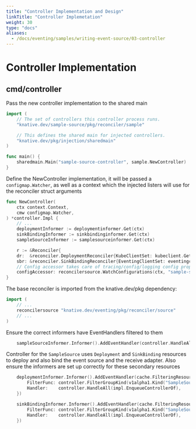 ```yaml
---
title: "Controller Implementation and Design"
linkTitle: "Controller Implemetation"
weight: 30
type: "docs"
aliases:
  - /docs/eventing/samples/writing-event-source/03-controller
---
```


# Controller Implementation
## cmd/controller
Pass the new controller implementation to the shared main
```go
import (
	// The set of controllers this controller process runs.
	"knative.dev/sample-source/pkg/reconciler/sample"

	// This defines the shared main for injected controllers.
	"knative.dev/pkg/injection/sharedmain"
)

func main() {
	sharedmain.Main("sample-source-controller", sample.NewController)
}
```
Define the NewController implementation, it will be passed a `configmap.Watcher`, as well as a context which the injected listers will use for the reconciler struct arguments
```go
func NewController(
	ctx context.Context,
	cmw configmap.Watcher,
) *controller.Impl {
    // ...
	deploymentInformer := deploymentinformer.Get(ctx)
	sinkBindingInformer := sinkbindinginformer.Get(ctx)
	sampleSourceInformer := samplesourceinformer.Get(ctx)

	r := &Reconciler{
	dr:  &reconciler.DeploymentReconciler{KubeClientSet: kubeclient.Get(ctx)},
	sbr: &reconciler.SinkBindingReconciler{EventingClientSet: eventingclient.Get(ctx)},
	// Config accessor takes care of tracing/config/logging config propagation to the receive adapter
	configAccessor: reconcilersource.WatchConfigurations(ctx, "sample-source", cmw),
}
```
The base reconciler is imported from the knative.dev/pkg dependency:
```go
import (
    // ...
    reconcilersource "knative.dev/eventing/pkg/reconciler/source"
    // ...
)
```
Ensure the correct informers have EventHandlers filtered to them
```go
	sampleSourceInformer.Informer().AddEventHandler(controller.HandleAll(impl.Enqueue))
```
Controller for the `SampleSource` uses `Deployment` and `SinkBinding` resources to deploy and also bind the event source and the receive adapter. Also ensure the informers are set up correctly for these secondary resources
```go
    deploymentInformer.Informer().AddEventHandler(cache.FilteringResourceEventHandler{
        FilterFunc: controller.FilterGroupKind(v1alpha1.Kind("SampleSource")),
        Handler:    controller.HandleAll(impl.EnqueueControllerOf),
    })

    sinkBindingInformer.Informer().AddEventHandler(cache.FilteringResourceEventHandler{
        FilterFunc: controller.FilterGroupKind(v1alpha1.Kind("SampleSource")),
        Handler:    controller.HandleAll(impl.EnqueueControllerOf),
    })
```
